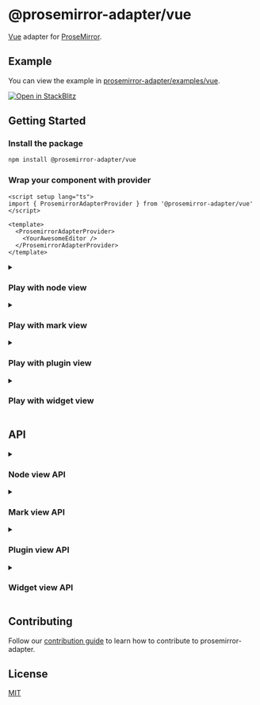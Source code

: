 # @prosemirror-adapter/vue

[Vue](https://vuejs.org/) adapter for [ProseMirror](https://prosemirror.net/).

## Example

You can view the example in [prosemirror-adapter/examples/vue](../../examples/vue/).

[![Open in StackBlitz](https://developer.stackblitz.com/img/open_in_stackblitz.svg)](https://stackblitz.com/github/Saul-Mirone/prosemirror-adapter/tree/main/examples/vue)

## Getting Started

### Install the package

```bash
npm install @prosemirror-adapter/vue
```

### Wrap your component with provider

```vue
<script setup lang="ts">
import { ProsemirrorAdapterProvider } from '@prosemirror-adapter/vue'
</script>

<template>
  <ProsemirrorAdapterProvider>
    <YourAwesomeEditor />
  </ProsemirrorAdapterProvider>
</template>
```

<details>

<summary>

### Play with node view

</summary>

In this section we will implement a node view for paragraph node.

#### Build component for [node view](https://prosemirror.net/docs/ref/#view.NodeView)

```vue
<script setup lang="ts">
import { useNodeViewContext } from '@prosemirror-adapter/vue'

const { contentRef, selected } = useNodeViewContext()
</script>

<template>
  <div ref="contentRef" role="presentation" :class="{ selected }" />
</template>

<style scoped>
.selected {
  outline: blue solid 1px;
}
</style>
```

#### Bind node view components with prosemirror

```vue
<script setup lang="ts">
import type { VNodeRef } from 'vue'
import { useNodeViewFactory } from '@prosemirror-adapter/vue'
import Paragraph from './Paragraph.vue'

const nodeViewFactory = useNodeViewFactory()

const editorRef: VNodeRef = (element) => {
  const el = element as HTMLElement
  if (!el || el.firstChild) return

  const editorView = new EditorView(el, {
    state: YourProsemirrorEditorState,
    nodeViews: {
      paragraph: nodeViewFactory({
        component: Paragraph,
        // Optional: add some options
        as: 'div',
        contentAs: 'p',
      }),
    },
  })
}
</script>

<template>
  <div ref="editorRef" class="editor" />
</template>
```

🚀 Congratulations! You have built your first vue node view with prosemirror-adapter.

</details>

<details>

<summary>

### Play with mark view

</summary>

In this section we will implement a mark view for links that changes color periodically.

#### Build component for mark view

```vue
<script setup lang="ts">
import { ref, onMounted, onUnmounted } from 'vue'
import { useMarkViewContext } from '@prosemirror-adapter/vue'

const colors = [
  '#f06292',
  '#ba68c8',
  '#9575cd',
  '#7986cb',
  '#64b5f6',
  '#4fc3f7',
  '#4dd0e1',
  '#4db6ac',
  '#81c784',
  '#aed581',
  '#ffb74d',
  '#ffa726',
  '#ff8a65',
  '#d4e157',
  '#ffd54f',
  '#ffecb3',
]

function pickRandomColor() {
  return colors[Math.floor(Math.random() * colors.length)]
}

const { mark, contentRef } = useMarkViewContext()
const color = ref(colors[0])
const href = mark.attrs.href as string
const title = mark.attrs.title as string | null

let interval: number

onMounted(() => {
  interval = window.setInterval(() => {
    color.value = pickRandomColor()
  }, 1000)
})

onUnmounted(() => {
  clearInterval(interval)
})
</script>

<template>
  <a
    :href="href"
    ref="contentRef"
    :style="{ color: color, transition: 'color 1s ease-in-out' }"
    :title="title || undefined"
  />
</template>
```

#### Bind mark view components with prosemirror

```vue
<script setup lang="ts">
import type { VNodeRef } from 'vue'
import { useMarkViewFactory } from '@prosemirror-adapter/vue'
import { Plugin } from 'prosemirror-state'
import Link from './Link.vue'

const markViewFactory = useMarkViewFactory()

const editorRef: VNodeRef = (element) => {
  const el = element as HTMLElement
  if (!el || el.firstChild) return

  const editorView = new EditorView(el, {
    state: EditorState.create({
      schema: YourProsemirrorSchema,
      plugins: [
        new Plugin({
          props: {
            markViews: {
              link: markViewFactory({
                component: Link,
              }),
            },
          },
        }),
      ],
    }),
  })
}
</script>

<template>
  <div ref="editorRef" class="editor" />
</template>
```

🚀 Congratulations! You have built your first vue mark view with prosemirror-adapter.

</details>

<details>

<summary>

### Play with plugin view

</summary>

In this section we will implement a plugin view that will display the size of the document.

#### Build component for [plugin view](https://prosemirror.net/docs/ref/#state.PluginView)

```vue
<script setup lang="ts">
import { usePluginViewContext } from '@prosemirror-adapter/vue'

const { view } = usePluginViewContext()
const size = computed(() => {
  return view.value.state.doc.nodeSize
})
</script>

<template>
  <div>Size for document: {{ size }}</div>
</template>
```

#### Bind plugin view components with prosemirror

```vue
<script setup lang="ts">
import type { VNodeRef } from 'vue'
import { usePluginViewFactory } from '@prosemirror-adapter/vue'
import { Plugin } from 'prosemirror-state'
import Size from './Size.vue'

const pluginViewFactory = usePluginViewFactory()

const editorRef: VNodeRef = (element) => {
  const el = element as HTMLElement
  if (!el || el.firstChild) return

  const editorView = new EditorView(el, {
    state: EditorState.create({
      schema: YourProsemirrorSchema,
      plugins: [
        new Plugin({
          view: pluginViewFactory({
            component: Size,
          }),
        }),
      ],
    }),
  })
}
</script>

<template>
  <div ref="editorRef" class="editor" />
</template>
```

🚀 Congratulations! You have built your first vue plugin view with prosemirror-adapter.

</details>

<details>

<summary>

### Play with widget view

</summary>

In this section we will implement a widget view that will add hashes for heading when selected.

#### Build component for [widget decoration view](https://prosemirror.net/docs/ref/#view.Decoration%5Ewidget)

```vue
<script setup lang="ts">
import { useWidgetViewContext } from '@prosemirror-adapter/vue'

const { spec } = useWidgetViewContext()
const level = spec?.level
const hashes = Array(level || 0)
  .fill('#')
  .join('')
</script>

<template>
  <span class="hash">{{ hashes }}</span>
</template>

<style scoped>
.hash {
  color: blue;
  margin-right: 6px;
}
</style>
```

#### Bind widget view components with prosemirror

```vue
<script setup lang="ts">
import type { VNodeRef } from 'vue'
import { useWidgetViewFactory } from '@prosemirror-adapter/vue'
import { Plugin } from 'prosemirror-state'
import Hashes from './Hashes.vue'

const widgetViewFactory = useWidgetViewFactory()

const editorRef: VNodeRef = (element) => {
  const el = element as HTMLElement
  if (!el || el.firstChild) return

  const getHashWidget = widgetViewFactory({
    as: 'i',
    component: Hashes,
  })

  const editorView = new EditorView(el, {
    state: EditorState.create({
      schema: YourProsemirrorSchema,
      plugins: [
        new Plugin({
          props: {
            decorations(state) {
              const { $from } = state.selection
              const node = $from.node()
              if (node.type.name !== 'heading') return DecorationSet.empty

              const widget = getHashWidget($from.before() + 1, {
                side: -1,
                level: node.attrs.level,
              })

              return DecorationSet.create(state.doc, [widget])
            },
          },
        }),
      ],
    }),
  })
}
</script>

<template>
  <div ref="editorRef" class="editor" />
</template>
```

🚀 Congratulations! You have built your first vue widget view with prosemirror-adapter.

</details>

## API

<details>

<summary>

### Node view API

</summary>

#### useNodeViewFactory: () => (options: NodeViewFactoryOptions) => NodeView

```ts
type DOMSpec = string | HTMLElement | ((node: Node) => HTMLElement)

interface NodeViewFactoryOptions {
  // Component
  component: VueComponent

  // The DOM element to use as the root node of the node view.
  as?: DOMSpec
  // The DOM element that contains the content of the node.
  contentAs?: DOMSpec

  // Overrides: this part is equal to properties of [NodeView](https://prosemirror.net/docs/ref/#view.NodeView)
  update?: (node: Node, decorations: readonly Decoration[], innerDecorations: DecorationSource) => boolean | void
  ignoreMutation?: (mutation: ViewMutationRecord) => boolean | void
  selectNode?: () => void
  deselectNode?: () => void
  setSelection?: (anchor: number, head: number, root: Document | ShadowRoot) => void
  stopEvent?: (event: Event) => boolean
  destroy?: () => void

  // Called when the node view is updated.
  onUpdate?: () => void
}
```

#### useNodeViewContext: () => NodeViewContext

```ts
interface NodeViewContext {
  // The DOM element that contains the content of the node.
  contentRef: NodeViewContentRef

  // The prosemirror editor view.
  view: EditorView

  // Get prosemirror position of current node view.
  getPos: () => number | undefined

  // Set node.attrs of current node.
  setAttrs: (attrs: Attrs) => void

  // The prosemirror node for current node.
  node: ShallowRef<Node>

  // The prosemirror decorations for current node.
  decorations: ShallowRef<readonly Decoration[]>

  // The prosemirror inner decorations for current node.
  innerDecorations: ShallowRef<DecorationSource>

  // Whether the node is selected.
  selected: ShallowRef<boolean>
}
```

</details>

<details>

<summary>

### Mark view API

</summary>

#### useMarkViewFactory: () => (options: MarkViewFactoryOptions) => MarkView

```ts
type MarkViewDOMSpec = string | HTMLElement | ((mark: Mark) => HTMLElement)

interface MarkViewFactoryOptions {
  // Component
  component: VueComponent

  // The DOM element to use as the root node of the mark view
  as?: MarkViewDOMSpec

  // The DOM element that contains the content of the mark
  contentAs?: MarkViewDOMSpec

  // Called when the mark view is destroyed
  destroy?: () => void
}
```

#### useMarkViewContext: () => MarkViewContext

```ts
interface MarkViewContext {
  // The DOM element that contains the content of the mark
  contentRef: MarkViewContentRef

  // The prosemirror editor view
  view: ShallowRef<EditorView>

  // The prosemirror mark for current mark view
  mark: ShallowRef<Mark>

  // Whether the mark is inline
  inline: ShallowRef<boolean>
}
```

</details>

<details>

<summary>

### Plugin view API

</summary>

#### usePluginViewFactory: () => (options: PluginViewFactoryOptions) => PluginView

```ts
interface PluginViewFactoryOptions {
  // Component
  component: VueComponent

  // The DOM element to use as the root node of the plugin view.
  // The `viewDOM` here means `EditorState.view.dom`.
  // By default, it will be `EditorState.view.dom.parentElement`.
  root?: (viewDOM: HTMLElement) => HTMLElement

  // Overrides: this part is equal to properties of [PluginView](https://prosemirror.net/docs/ref/#state.PluginView)
  update?: (view: EditorView, prevState: EditorState) => void
  destroy?: () => void
}
```

#### usePluginViewContext: () => PluginViewContext

```ts
interface PluginViewContext {
  // The prosemirror editor view.
  view: ShallowRef<EditorView>

  // The previously prosemirror editor state.
  // Will be `undefined` when the plugin view is created.
  prevState: ShallowRef<EditorState | undefined>
}
```

</details>

<details>

<summary>

### Widget view API

</summary>

#### useWidgetViewFactory: () => (options: WidgetViewFactoryOptions) => WidgetDecorationFactory

```ts
type WidgetDecorationFactory = (pos: number, spec?: WidgetDecorationSpec) => Decoration

interface WidgetViewFactoryOptions {
  // Component
  component: VueComponent

  // The DOM element to use as the root node of the widget view.
  as: string | HTMLElement
}
```

#### useWidgetViewContext: () => WidgetViewContext

```ts
interface WidgetViewContext {
  // The prosemirror editor view.
  view: EditorView

  // Get the position of the widget.
  getPos: () => number | undefined

  // Get the [spec](https://prosemirror.net/docs/ref/#view.Decoration^widget^spec) of the widget.
  spec?: WidgetDecorationSpec
}
```

</details>

## Contributing

Follow our [contribution guide](../../CONTRIBUTING.md) to learn how to contribute to prosemirror-adapter.

## License

[MIT](../../LICENSE)
